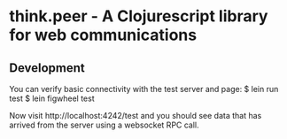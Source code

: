 # think.peer - A Clojurescript library for web communications

## Development

You can verify basic connectivity with the test server and page:
  $ lein run test
  $ lein figwheel test

Now visit http://localhost:4242/test and you should see data that
has arrived from the server using a websocket RPC call.

